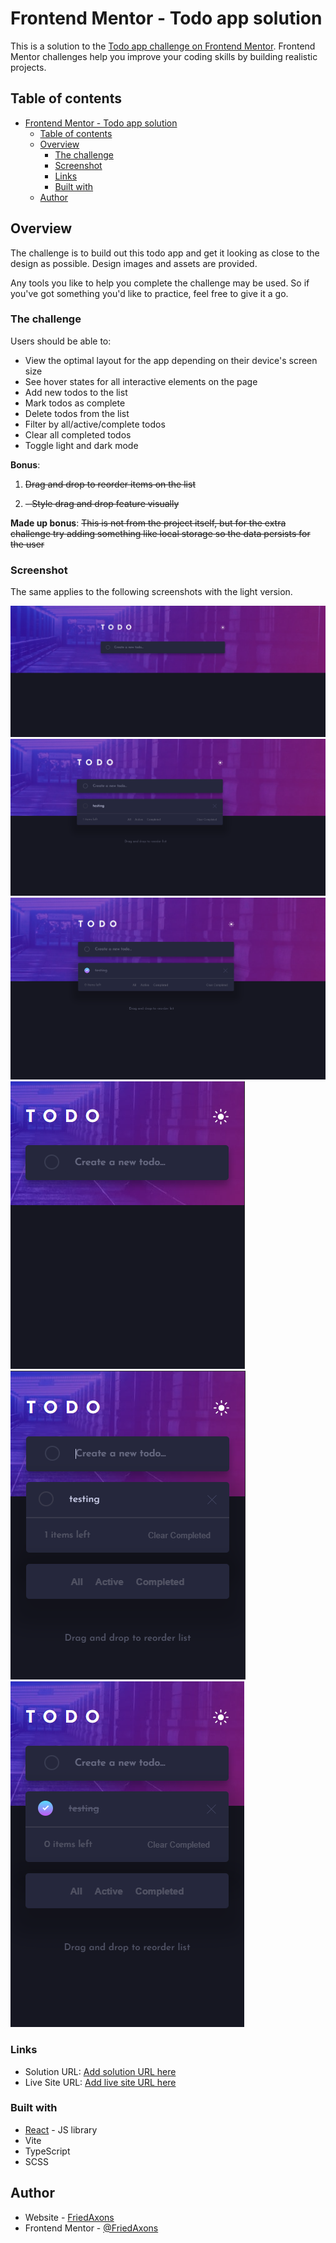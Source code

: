 # Frontend Mentor - Todo app solution

This is a solution to the [Todo app challenge on Frontend Mentor](https://www.frontendmentor.io/challenges/todo-app-Su1_KokOW). Frontend Mentor challenges help you improve your coding skills by building realistic projects.

## Table of contents

- [Frontend Mentor - Todo app solution](#frontend-mentor---todo-app-solution)
  - [Table of contents](#table-of-contents)
  - [Overview](#overview)
    - [The challenge](#the-challenge)
    - [Screenshot](#screenshot)
    - [Links](#links)
    - [Built with](#built-with)
  - [Author](#author)

## Overview

The challenge is to build out this todo app and get it looking as close to the design as possible. Design images and assets are provided.

Any tools you like to help you complete the challenge may be used. So if you've got something you'd like to practice, feel free to give it a go.

### The challenge

Users should be able to:

- View the optimal layout for the app depending on their device's screen size
- See hover states for all interactive elements on the page
- Add new todos to the list
- Mark todos as complete
- Delete todos from the list
- Filter by all/active/complete todos
- Clear all completed todos
- Toggle light and dark mode

**Bonus**:

1. ~~Drag and drop to reorder items on the list~~

2. ~~- Style drag and drop feature visually~~

**Made up bonus**: ~~This is not from the project itself, but for the extra challenge try adding something like local storage so the data persists for the user~~

### Screenshot

The same applies to the following screenshots with the light version.

![Desktop completed](assets/screenshots/desktop_1.png)
![Desktop completed with todo](assets/screenshots/desktop_2.png)
![Active desktop with completed todo](assets/screenshots/desktop_active.png)
![Mobile completed](assets/screenshots/mobile_1.png)
![Mobile completed with todo](assets/screenshots/mobile_2.png)
![Active mobile with completed todo](assets/screenshots/mobile_active.png)

### Links

- Solution URL: [Add solution URL here](https://www.frontendmentor.io/solutions/frontend-mentor-todo-app-BWab7VEHZX)
- Live Site URL: [Add live site URL here](https://friedaxons.github.io/frontend-mentor-todo-app/)

### Built with

- [React](https://reactjs.org/) - JS library
- Vite
- TypeScript
- SCSS

## Author

- Website - [FriedAxons](https://github.com/FriedAxons)
- Frontend Mentor - [@FriedAxons](https://www.frontendmentor.io/profile/FriedAxons)
